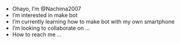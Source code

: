 - Ohayo, I’m @Nachima2007
-  I’m interested in make bot
-  I’m currently learning how to make bot with my own smartphone 
-  I’m looking to collaborate on ...
-  How to reach me ...

<!---
Nachima2007/Nachima2007 is a ✨ special ✨ repository because its `README.md` (this file) appears on your GitHub profile.
You can click the Preview link to take a look at your changes.
--->
